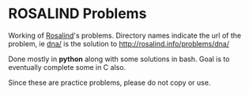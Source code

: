 # ROSALIND Problems
Working of [Rosalind](http://rosalind.info/about/)'s problems. Directory names indicate the url of the problem, ie [dna/](dna/) is the solution to http://rosalind.info/problems/dna/ 

Done mostly in **python** along with some solutions in bash. Goal is to eventually complete some in C also. 

Since these are practice problems, please do not copy or use. 
